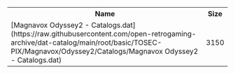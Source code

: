 <table>
<tr><th>Name</th><th>Size</th></tr>
<tr><td>
[Magnavox Odyssey2 - Catalogs.dat](https://raw.githubusercontent.com/open-retrogaming-archive/dat-catalog/main/root/basic/TOSEC-PIX/Magnavox/Odyssey2/Catalogs/Magnavox Odyssey2 - Catalogs.dat)
</td><td>3150</td></tr>
</table>
